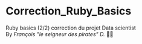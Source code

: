# Correction_Ruby_Basics
Ruby basics (2/2) correction du projet Data scientist
<br/> By *François "le seigneur des pirates" D.* 🏴‍☠️
